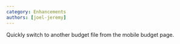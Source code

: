 ```yaml
---
category: Enhancements
authors: [joel-jeremy]
---
```


Quickly switch to another budget file from the mobile budget page.
